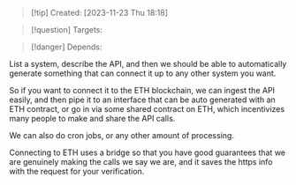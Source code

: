 
>[!tip] Created: [2023-11-23 Thu 18:18]

>[!question] Targets: 

>[!danger] Depends: 

List a system, describe the API, and then we should be able to automatically generate something that can connect it up to any other system you want.

So if you want to connect it to the ETH blockchain, we can ingest the API easily, and then pipe it to an interface that can be auto generated with an ETH contract, or go in via some shared contract on ETH, which incentivizes many people to make and share the API calls.

We can also do cron jobs, or any other amount of processing.

Connecting to ETH uses a bridge so that you have good guarantees that we are genuinely making the calls we say we are, and it saves the https info with the request for your verification.